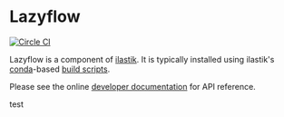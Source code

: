 Lazyflow
========

[![Circle CI](https://circleci.com/gh/ilastik/lazyflow.svg?style=svg)](https://circleci.com/gh/ilastik/lazyflow)

Lazyflow is a component of [ilastik](http://ilastik.org). It is typically installed using ilastik's [conda](http://conda.pydata.org/docs)-based [build scripts](http://github.com/ilastik/ilastik-build-conda).

Please see the online [developer documentation](http://ilastik.github.com/lazyflow) for API reference.

test
